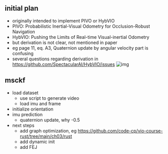 ## initial plan 

- originally intended to implement PIVO or HybVIO 
- PIVO: Probabilistic Inertial-Visual Odometry for Occlusion-Robust Navigation
- HybVIO: Pushing the Limits of Real-time Visual-inertial Odometry
- but derivation is not clear, not mentioned in paper 
- eg page 11, eq. A3, Quaternion update by angular velocity part is confusing 
- several questions regarding derivation in https://github.com/SpectacularAI/HybVIO/issues
![img](/assets/a3.png)

## msckf 

- load dataset 
    - use script to generate video 
    - load imu and frame 
- initialize orientation 
- imu prediction 
    - quaternion update, why -0.5  
- next steps 
    - add graph optimization, eg https://github.com/code-cp/vio-course-rust/tree/main/ch03/rust 
    - add dynamic init 
    - add FEJ 